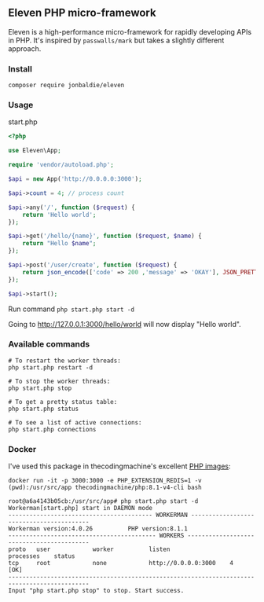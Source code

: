 ## Eleven PHP micro-framework

Eleven is a high-performance micro-framework for rapidly developing APIs in PHP. It's inspired by `passwalls/mark` but takes a slightly different approach.

### Install

`composer require jonbaldie/eleven`

### Usage

start.php

```php
<?php

use Eleven\App;

require 'vendor/autoload.php';

$api = new App('http://0.0.0.0:3000');

$api->count = 4; // process count

$api->any('/', function ($request) {
    return 'Hello world';
});

$api->get('/hello/{name}', function ($request, $name) {
    return "Hello $name";
});

$api->post('/user/create', function ($request) {
    return json_encode(['code' => 200 ,'message' => 'OKAY'], JSON_PRETTY_PRINT);
});

$api->start();
```

Run command `php start.php start -d` 

Going to http://127.0.0.1:3000/hello/world will now display "Hello world".

### Available commands
```
# To restart the worker threads:
php start.php restart -d

# To stop the worker threads:
php start.php stop

# To get a pretty status table:
php start.php status

# To see a list of active connections:
php start.php connections
```
### Docker

I've used this package in thecodingmachine's excellent [PHP images](https://github.com/thecodingmachine/docker-images-php):

```
docker run -it -p 3000:3000 -e PHP_EXTENSION_REDIS=1 -v (pwd):/usr/src/app thecodingmachine/php:8.1-v4-cli bash

root@a6a4143b05cb:/usr/src/app# php start.php start -d
Workerman[start.php] start in DAEMON mode
----------------------------------------- WORKERMAN -----------------------------------------
Workerman version:4.0.26          PHP version:8.1.1
------------------------------------------ WORKERS ------------------------------------------
proto   user            worker          listen                 processes    status
tcp     root            none            http://0.0.0.0:3000    4             [OK]
---------------------------------------------------------------------------------------------
Input "php start.php stop" to stop. Start success.
```


